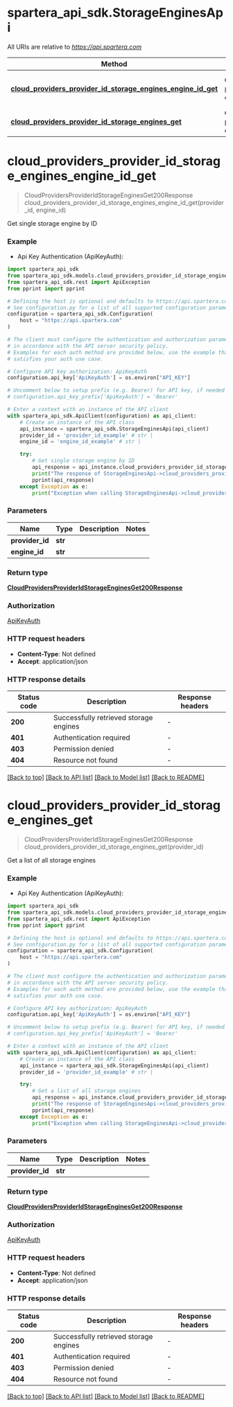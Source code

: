 # spartera_api_sdk.StorageEnginesApi

All URIs are relative to *https://api.spartera.com*

Method | HTTP request | Description
------------- | ------------- | -------------
[**cloud_providers_provider_id_storage_engines_engine_id_get**](StorageEnginesApi.md#cloud_providers_provider_id_storage_engines_engine_id_get) | **GET** /cloud-providers/{provider_id}/storage-engines/{engine_id} | Get single storage engine by ID
[**cloud_providers_provider_id_storage_engines_get**](StorageEnginesApi.md#cloud_providers_provider_id_storage_engines_get) | **GET** /cloud-providers/{provider_id}/storage-engines | Get a list of all storage engines


# **cloud_providers_provider_id_storage_engines_engine_id_get**
> CloudProvidersProviderIdStorageEnginesGet200Response cloud_providers_provider_id_storage_engines_engine_id_get(provider_id, engine_id)

Get single storage engine by ID

### Example

* Api Key Authentication (ApiKeyAuth):

```python
import spartera_api_sdk
from spartera_api_sdk.models.cloud_providers_provider_id_storage_engines_get200_response import CloudProvidersProviderIdStorageEnginesGet200Response
from spartera_api_sdk.rest import ApiException
from pprint import pprint

# Defining the host is optional and defaults to https://api.spartera.com
# See configuration.py for a list of all supported configuration parameters.
configuration = spartera_api_sdk.Configuration(
    host = "https://api.spartera.com"
)

# The client must configure the authentication and authorization parameters
# in accordance with the API server security policy.
# Examples for each auth method are provided below, use the example that
# satisfies your auth use case.

# Configure API key authorization: ApiKeyAuth
configuration.api_key['ApiKeyAuth'] = os.environ["API_KEY"]

# Uncomment below to setup prefix (e.g. Bearer) for API key, if needed
# configuration.api_key_prefix['ApiKeyAuth'] = 'Bearer'

# Enter a context with an instance of the API client
with spartera_api_sdk.ApiClient(configuration) as api_client:
    # Create an instance of the API class
    api_instance = spartera_api_sdk.StorageEnginesApi(api_client)
    provider_id = 'provider_id_example' # str | 
    engine_id = 'engine_id_example' # str | 

    try:
        # Get single storage engine by ID
        api_response = api_instance.cloud_providers_provider_id_storage_engines_engine_id_get(provider_id, engine_id)
        print("The response of StorageEnginesApi->cloud_providers_provider_id_storage_engines_engine_id_get:\n")
        pprint(api_response)
    except Exception as e:
        print("Exception when calling StorageEnginesApi->cloud_providers_provider_id_storage_engines_engine_id_get: %s\n" % e)
```



### Parameters


Name | Type | Description  | Notes
------------- | ------------- | ------------- | -------------
 **provider_id** | **str**|  | 
 **engine_id** | **str**|  | 

### Return type

[**CloudProvidersProviderIdStorageEnginesGet200Response**](CloudProvidersProviderIdStorageEnginesGet200Response.md)

### Authorization

[ApiKeyAuth](../README.md#ApiKeyAuth)

### HTTP request headers

 - **Content-Type**: Not defined
 - **Accept**: application/json

### HTTP response details

| Status code | Description | Response headers |
|-------------|-------------|------------------|
**200** | Successfully retrieved storage engines |  -  |
**401** | Authentication required |  -  |
**403** | Permission denied |  -  |
**404** | Resource not found |  -  |

[[Back to top]](#) [[Back to API list]](../README.md#documentation-for-api-endpoints) [[Back to Model list]](../README.md#documentation-for-models) [[Back to README]](../README.md)

# **cloud_providers_provider_id_storage_engines_get**
> CloudProvidersProviderIdStorageEnginesGet200Response cloud_providers_provider_id_storage_engines_get(provider_id)

Get a list of all storage engines

### Example

* Api Key Authentication (ApiKeyAuth):

```python
import spartera_api_sdk
from spartera_api_sdk.models.cloud_providers_provider_id_storage_engines_get200_response import CloudProvidersProviderIdStorageEnginesGet200Response
from spartera_api_sdk.rest import ApiException
from pprint import pprint

# Defining the host is optional and defaults to https://api.spartera.com
# See configuration.py for a list of all supported configuration parameters.
configuration = spartera_api_sdk.Configuration(
    host = "https://api.spartera.com"
)

# The client must configure the authentication and authorization parameters
# in accordance with the API server security policy.
# Examples for each auth method are provided below, use the example that
# satisfies your auth use case.

# Configure API key authorization: ApiKeyAuth
configuration.api_key['ApiKeyAuth'] = os.environ["API_KEY"]

# Uncomment below to setup prefix (e.g. Bearer) for API key, if needed
# configuration.api_key_prefix['ApiKeyAuth'] = 'Bearer'

# Enter a context with an instance of the API client
with spartera_api_sdk.ApiClient(configuration) as api_client:
    # Create an instance of the API class
    api_instance = spartera_api_sdk.StorageEnginesApi(api_client)
    provider_id = 'provider_id_example' # str | 

    try:
        # Get a list of all storage engines
        api_response = api_instance.cloud_providers_provider_id_storage_engines_get(provider_id)
        print("The response of StorageEnginesApi->cloud_providers_provider_id_storage_engines_get:\n")
        pprint(api_response)
    except Exception as e:
        print("Exception when calling StorageEnginesApi->cloud_providers_provider_id_storage_engines_get: %s\n" % e)
```



### Parameters


Name | Type | Description  | Notes
------------- | ------------- | ------------- | -------------
 **provider_id** | **str**|  | 

### Return type

[**CloudProvidersProviderIdStorageEnginesGet200Response**](CloudProvidersProviderIdStorageEnginesGet200Response.md)

### Authorization

[ApiKeyAuth](../README.md#ApiKeyAuth)

### HTTP request headers

 - **Content-Type**: Not defined
 - **Accept**: application/json

### HTTP response details

| Status code | Description | Response headers |
|-------------|-------------|------------------|
**200** | Successfully retrieved storage engines |  -  |
**401** | Authentication required |  -  |
**403** | Permission denied |  -  |
**404** | Resource not found |  -  |

[[Back to top]](#) [[Back to API list]](../README.md#documentation-for-api-endpoints) [[Back to Model list]](../README.md#documentation-for-models) [[Back to README]](../README.md)

